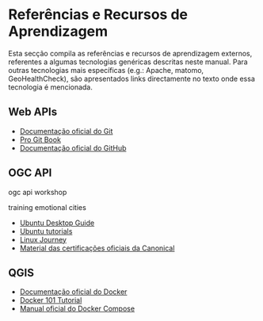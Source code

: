 # Referências e Recursos de Aprendizagem

Esta secção compila as referências e recursos de aprendizagem externos, referentes a algumas tecnologias genéricas descritas neste manual. Para outras tecnologias mais específicas (e.g.: Apache, matomo, GeoHealthCheck), são apresentados links directamente no texto onde essa tecnologia é mencionada.

## Web APIs

* [Documentação oficial do Git](https://git-scm.com/doc)
* [Pro Git Book](https://git-scm.com/book/en/v2)
* [Documentação oficial do GitHub](https://docs.github.com/en)


## OGC API

ogc api workshop

training emotional cities

* [Ubuntu Desktop Guide](https://help.ubuntu.com/24.10/ubuntu-help/index.html)
* [Ubuntu tutorials](https://ubuntu.com/tutorials)
* [Linux Journey](https://linuxjourney.com/)
* [Material das certificações oficiais da Canonical](https://ubuntu.com/credentials/syllabus)

## QGIS

* [Documentação oficial do Docker](https://docs.docker.com/)
* [Docker 101 Tutorial](https://www.docker.com/101-tutorial/)
* [Manual oficial do Docker Compose](https://docs.docker.com/compose/)


